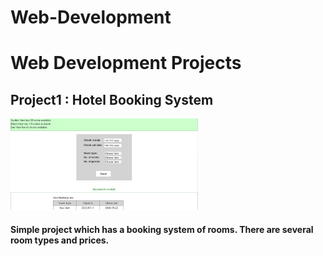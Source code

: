 # Web-Development
# Web Development Projects

## Project1 : Hotel Booking System
<img src="Hotel/Screen1.PNG" width="300"><br/>
#### Simple project which has a booking system of rooms. There are several room types and prices.
